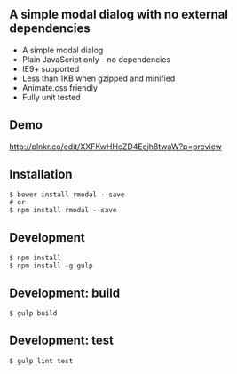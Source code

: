 A simple modal dialog with no external dependencies
---------------------------------------------------

- A simple modal dialog
- Plain JavaScript only - no dependencies
- IE9+ supported
- Less than 1KB when gzipped and minified
- Animate.css friendly
- Fully unit tested


Demo
----
http://plnkr.co/edit/XXFKwHHcZD4Ecjh8twaW?p=preview


Installation
------------
```
$ bower install rmodal --save
# or
$ npm install rmodal --save
```


Development
-----------
```
$ npm install
$ npm install -g gulp
```

Development: build
--------
`$ gulp build`


Development: test
-------
`$ gulp lint test`
